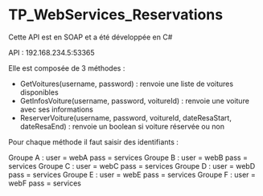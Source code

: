 # TP_WebServices_Reservations

Cette API est en SOAP et a été développée en C#

API : 192.168.234.5:53365

Elle est composée de 3 méthodes :
- GetVoitures(username, password) : renvoie une liste de voitures disponibles
- GetInfosVoiture(username, password, voitureId) : renvoie une voiture avec ses informations 
- ReserverVoiture(username, password, voitureId, dateResaStart, dateResaEnd) : renvoie un boolean si voiture réservée ou non

Pour chaque méthode il faut saisir des identifiants :

Groupe A : user = webA pass = services
Groupe B : user = webB pass = services
Groupe C : user = webC pass = services
Groupe D : user = webD pass = services
Groupe E : user = webE pass = services
Groupe F : user = webF pass = services
